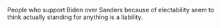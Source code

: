 People who support Biden over Sanders because of electability seem to think actually standing for anything is a liability.

